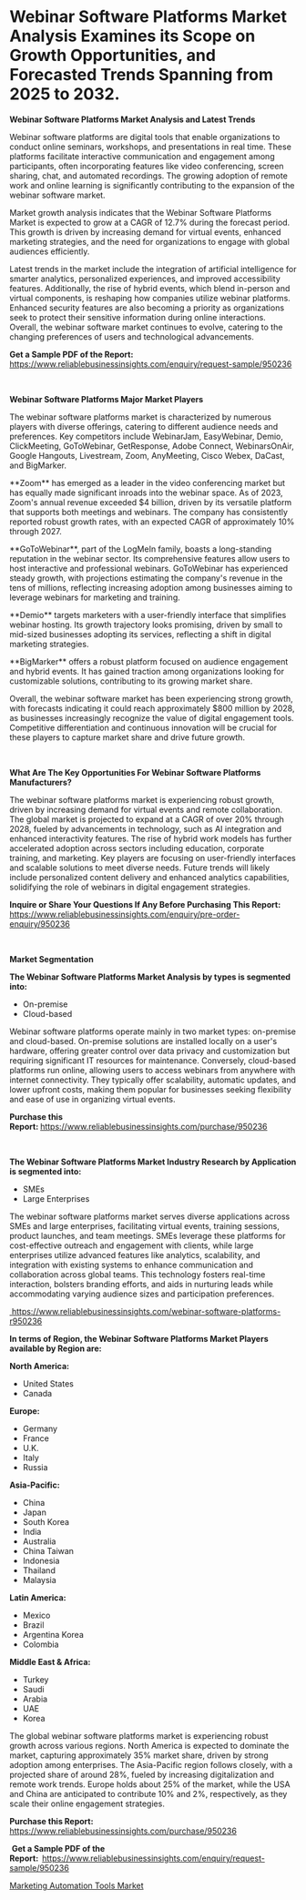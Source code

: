 <p><h1>Webinar Software Platforms Market Analysis Examines its Scope on Growth Opportunities, and Forecasted Trends Spanning from 2025 to 2032.</h1></p><p><strong>Webinar Software Platforms Market Analysis and Latest Trends</strong></p>
<p><p>Webinar software platforms are digital tools that enable organizations to conduct online seminars, workshops, and presentations in real time. These platforms facilitate interactive communication and engagement among participants, often incorporating features like video conferencing, screen sharing, chat, and automated recordings. The growing adoption of remote work and online learning is significantly contributing to the expansion of the webinar software market.</p><p>Market growth analysis indicates that the Webinar Software Platforms Market is expected to grow at a CAGR of 12.7% during the forecast period. This growth is driven by increasing demand for virtual events, enhanced marketing strategies, and the need for organizations to engage with global audiences efficiently. </p><p>Latest trends in the market include the integration of artificial intelligence for smarter analytics, personalized experiences, and improved accessibility features. Additionally, the rise of hybrid events, which blend in-person and virtual components, is reshaping how companies utilize webinar platforms. Enhanced security features are also becoming a priority as organizations seek to protect their sensitive information during online interactions. Overall, the webinar software market continues to evolve, catering to the changing preferences of users and technological advancements.</p></p>
<p><strong>Get a Sample PDF of the Report:&nbsp;</strong> <a href="https://www.reliablebusinessinsights.com/enquiry/request-sample/950236?utm_campaign=2190&utm_medium=2&utm_source=Github&utm_content=ia&utm_term=07032025&utm_id=webinar-software-platforms">https://www.reliablebusinessinsights.com/enquiry/request-sample/950236</a></p>
<p>&nbsp;</p>
<p><strong>Webinar Software Platforms Major Market Players</strong></p>
<p><p>The webinar software platforms market is characterized by numerous players with diverse offerings, catering to different audience needs and preferences. Key competitors include WebinarJam, EasyWebinar, Demio, ClickMeeting, GoToWebinar, GetResponse, Adobe Connect, WebinarsOnAir, Google Hangouts, Livestream, Zoom, AnyMeeting, Cisco Webex, DaCast, and BigMarker.</p><p>**Zoom** has emerged as a leader in the video conferencing market but has equally made significant inroads into the webinar space. As of 2023, Zoom's annual revenue exceeded $4 billion, driven by its versatile platform that supports both meetings and webinars. The company has consistently reported robust growth rates, with an expected CAGR of approximately 10% through 2027.</p><p>**GoToWebinar**, part of the LogMeIn family, boasts a long-standing reputation in the webinar sector. Its comprehensive features allow users to host interactive and professional webinars. GoToWebinar has experienced steady growth, with projections estimating the company's revenue in the tens of millions, reflecting increasing adoption among businesses aiming to leverage webinars for marketing and training.</p><p>**Demio** targets marketers with a user-friendly interface that simplifies webinar hosting. Its growth trajectory looks promising, driven by small to mid-sized businesses adopting its services, reflecting a shift in digital marketing strategies.</p><p>**BigMarker** offers a robust platform focused on audience engagement and hybrid events. It has gained traction among organizations looking for customizable solutions, contributing to its growing market share.</p><p>Overall, the webinar software market has been experiencing strong growth, with forecasts indicating it could reach approximately $800 million by 2028, as businesses increasingly recognize the value of digital engagement tools. Competitive differentiation and continuous innovation will be crucial for these players to capture market share and drive future growth.</p></p>
<p>&nbsp;</p>
<p><strong>What Are The Key Opportunities For Webinar Software Platforms Manufacturers?</strong></p>
<p><p>The webinar software platforms market is experiencing robust growth, driven by increasing demand for virtual events and remote collaboration. The global market is projected to expand at a CAGR of over 20% through 2028, fueled by advancements in technology, such as AI integration and enhanced interactivity features. The rise of hybrid work models has further accelerated adoption across sectors including education, corporate training, and marketing. Key players are focusing on user-friendly interfaces and scalable solutions to meet diverse needs. Future trends will likely include personalized content delivery and enhanced analytics capabilities, solidifying the role of webinars in digital engagement strategies.</p></p>
<p><strong>Inquire or Share Your Questions If Any Before Purchasing This Report:</strong> <a href="https://www.reliablebusinessinsights.com/enquiry/pre-order-enquiry/950236?utm_campaign=2190&utm_medium=2&utm_source=Github&utm_content=ia&utm_term=07032025&utm_id=webinar-software-platforms">https://www.reliablebusinessinsights.com/enquiry/pre-order-enquiry/950236</a></p>
<p>&nbsp;</p>
<p><strong>Market Segmentation</strong></p>
<p><strong>The Webinar Software Platforms Market Analysis by types is segmented into:</strong></p>
<p><ul><li>On-premise</li><li>Cloud-based</li></ul></p>
<p><p>Webinar software platforms operate mainly in two market types: on-premise and cloud-based. On-premise solutions are installed locally on a user's hardware, offering greater control over data privacy and customization but requiring significant IT resources for maintenance. Conversely, cloud-based platforms run online, allowing users to access webinars from anywhere with internet connectivity. They typically offer scalability, automatic updates, and lower upfront costs, making them popular for businesses seeking flexibility and ease of use in organizing virtual events.</p></p>
<p><strong>Purchase this Report:&nbsp;</strong><a href="https://www.reliablebusinessinsights.com/purchase/950236?utm_campaign=2190&utm_medium=2&utm_source=Github&utm_content=ia&utm_term=07032025&utm_id=webinar-software-platforms">https://www.reliablebusinessinsights.com/purchase/950236</a></p>
<p>&nbsp;</p>
<p><strong>The Webinar Software Platforms Market Industry Research by Application is segmented into:</strong></p>
<p><ul><li>SMEs</li><li>Large Enterprises</li></ul></p>
<p><p>The webinar software platforms market serves diverse applications across SMEs and large enterprises, facilitating virtual events, training sessions, product launches, and team meetings. SMEs leverage these platforms for cost-effective outreach and engagement with clients, while large enterprises utilize advanced features like analytics, scalability, and integration with existing systems to enhance communication and collaboration across global teams. This technology fosters real-time interaction, bolsters branding efforts, and aids in nurturing leads while accommodating varying audience sizes and participation preferences.</p></p>
<p><a href="https://www.reliablebusinessinsights.com/webinar-software-platforms-r950236?utm_campaign=2190&utm_medium=2&utm_source=Github&utm_content=ia&utm_term=07032025&utm_id=webinar-software-platforms">&nbsp;https://www.reliablebusinessinsights.com/webinar-software-platforms-r950236</a></p>
<p><strong>In terms of Region, the Webinar Software Platforms Market Players available by Region are:</strong></p>
<p>
    <p> <strong> North America: </strong>
        <ul>
            <li>United States</li>
            <li>Canada</li>
        </ul>
        </p> 
    <p> <strong> Europe: </strong>
        <ul>
            <li>Germany</li>
            <li>France</li>
            <li>U.K.</li>
            <li>Italy</li>
            <li>Russia</li>
        </ul>
        </p> 
    <p> <strong> Asia-Pacific: </strong>
        <ul>
            <li>China</li>
            <li>Japan</li>
            <li>South Korea</li>
            <li>India</li>
            <li>Australia</li>
            <li>China Taiwan</li>
            <li>Indonesia</li>
            <li>Thailand</li>
            <li>Malaysia</li>
        </ul>
        </p> 
    <p> <strong> Latin America: </strong>
        <ul>
            <li>Mexico</li>
            <li>Brazil</li>
            <li>Argentina Korea</li>
            <li>Colombia</li>
        </ul>
        </p> 
    <p> <strong> Middle East & Africa: </strong>
        <ul>
            <li>Turkey</li>
            <li>Saudi</li>
            <li>Arabia</li>
            <li>UAE</li>
            <li>Korea</li>
        </ul>
    </p>
    </p>
<p><p>The global webinar software platforms market is experiencing robust growth across various regions. North America is expected to dominate the market, capturing approximately 35% market share, driven by strong adoption among enterprises. The Asia-Pacific region follows closely, with a projected share of around 28%, fueled by increasing digitalization and remote work trends. Europe holds about 25% of the market, while the USA and China are anticipated to contribute 10% and 2%, respectively, as they scale their online engagement strategies.</p></p>
<p><strong>Purchase this Report: </strong><a href="https://www.reliablebusinessinsights.com/purchase/950236?utm_campaign=2190&utm_medium=2&utm_source=Github&utm_content=ia&utm_term=07032025&utm_id=webinar-software-platforms">https://www.reliablebusinessinsights.com/purchase/950236</a></p>
<p>&nbsp;<strong>Get a Sample PDF of the Report:&nbsp;&nbsp;</strong><a href="https://www.reliablebusinessinsights.com/enquiry/request-sample/950236?utm_campaign=2190&utm_medium=2&utm_source=Github&utm_content=ia&utm_term=07032025&utm_id=webinar-software-platforms">https://www.reliablebusinessinsights.com/enquiry/request-sample/950236</a></p>
<p><strong></strong></p>
<p><p><a href="https://github.com/bmorecock/Market-Research-Report-List-6/blob/main/marketing-automation-tools-market.md?utm_campaign=2190&utm_medium=2&utm_source=Github&utm_content=ia&utm_term=07032025&utm_id=webinar-software-platforms">Marketing Automation Tools Market</a></p></p>
